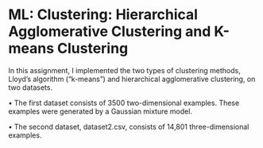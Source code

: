# ML: Clustering: Hierarchical Agglomerative Clustering and K-means Clustering
In this assignment, I implemented the two types of clustering methods, Lloyd’s algorithm (“k-means”) and hierarchical agglomerative clustering, on two datasets.

• The first dataset consists of 3500 two-dimensional examples. These examples were generated by a
Gaussian mixture model.

• The second dataset, dataset2.csv, consists of 14,801 three-dimensional examples.
